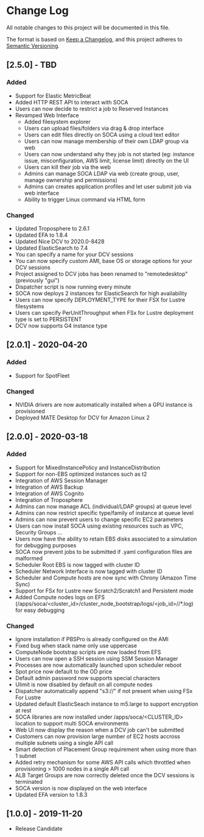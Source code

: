 # Change Log
All notable changes to this project will be documented in this file.

The format is based on [Keep a Changelog](https://keepachangelog.com/en/1.0.0/),
and this project adheres to [Semantic Versioning](https://semver.org/spec/v2.0.0.html).

## [2.5.0] - TBD
### Added
- Support for Elastic MetricBeat
- Added HTTP REST API to interact with SOCA
- Users can now decide to restrict a job to Reserved Instances
- Revamped Web Interface
  - Added filesystem explorer
  - Users can upload files/folders via drag & drop interface
  - Users can edit files directly on SOCA using a cloud text editor
  - Users can now manage membership of their own LDAP group via web
  - Users can now understand why they job is not started  (eg: instance issue, misconfiguration, AWS limit, license limit) directly on the UI
  - Users can kill their job via the web
  - Admins can manage SOCA LDAP via web (create group, user, manage ownership and permissions)
  - Admins can creates application profiles and let user submit job via web interface
  - Ability to trigger Linux command via HTML form


### Changed
- Updated Troposphere to 2.6.1
- Updated EFA to 1.8.4
- Updated Nice DCV to 2020.0-8428
- Updated ElasticSearch to 7.4
- You can specify a name for your DCV sessions 
- You can now specify custom AMI, base OS or storage options for your DCV sessions
- Project assigned to DCV jobs has been renamed to "remotedesktop" (previously "gui")
- Dispatcher script is now running every minute
- SOCA now deploys 2 instances for ElasticSearch for high availability
- Users can now specify DEPLOYMENT_TYPE for their FSX for Lustre filesystems
- Users can specify PerUnitThroughput when FSx for Lustre deployment type is set to PERSISTENT
- DCV now supports G4 instance type

## [2.0.1] - 2020-04-20
### Added
- Support for SpotFleet

### Changed
- NVIDIA drivers are now automatically installed when a GPU instance is provisioned
- Deployed MATE Desktop for DCV for Amazon Linux 2

## [2.0.0] - 2020-03-18
### Added

- Support for MixedInstancePolicy and InstanceDistribution
- Support for non-EBS optimized instances such as t2
- Integration of AWS Session Manager
- Integration of AWS Backup
- Integration of AWS Cognito
- Integration of Troposphere
- Admins can now manage ACL (individual/LDAP groups) at queue level
- Admins can now restrict specific type/family of instance at queue level
- Admins can now prevent users to change specific EC2 parameters
- Users can now install SOCA using existing resources such as VPC, Security Groups ...
- Users now have the ability to retain EBS disks associated to a simulation for debugging purposes
- SOCA now prevent jobs to be submitted if .yaml configuration files are malformed
- Scheduler Root EBS is now tagged with cluster ID 
- Scheduler Network Interface is now tagged with cluster ID 
- Scheduler and Compute hosts are now sync with Chrony (Amazon Time Sync)
- Support for FSx for Lustre new Scratch2/Scratch1 and Persistent mode
- Added Compute nodes logs on EFS (/apps/soca/<cluster_id>/cluster_node_bootstrap/logs/<job_id>/<host>/*.log) for easy debugging

### Changed

- Ignore installation if PBSPro is already configured on the AMI
- Fixed bug when stack name only use uppercase
- ComputeNode bootstrap scripts are now loaded from EFS
- Users can now open a SSH session using SSM Session Manager
- Processes are now automatically launched upon scheduler reboot 
- Spot price now default to the OD price
- Default admin password now supports special characters
- Ulimit is now disabled by default on all compute nodes
- Dispatcher automatically append "s3://" if not present when using FSx For Lustre
- Updated default ElasticSeach instance to m5.large to support encryption at rest
- SOCA libraries are now installed under /apps/soca/<CLUSTER_ID> location to support multi SOCA environments 
- Web UI now display the reason when a DCV job can't be submitted
- Customers can now provision large number of EC2 hosts accross multiple subnets using a single API call 
- Smart detection of Placement Group requirement when using more than 1 subnet
- Added retry mechanism for some AWS API calls which throttled when provisioning > 1000 nodes in a single API call
- ALB Target Groups are now correctly deleted once the DCV sessions is terminated
- SOCA version is now displayed on the web interface
- Updated EFA version to 1.8.3

## [1.0.0] - 2019-11-20
- Release Candidate

